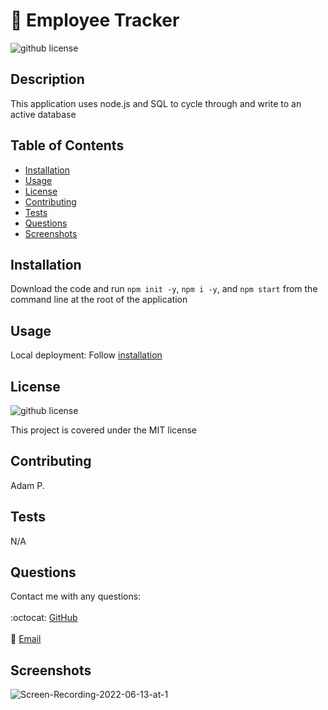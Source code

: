 # 💼 Employee Tracker
  ![github license](http://img.shields.io/badge/license-MIT-blue.svg)


  ## Description
  This application uses node.js and SQL to cycle through and write to an active database
  
  ## Table of Contents
  * [Installation](#installation)
  * [Usage](#usage)
  * [License](#license)
  * [Contributing](#contributing)
  * [Tests](#tests)
  * [Questions](#questions)
  * [Screenshots](#screenshots)
  
  ## Installation
  Download the code and run `npm init -y`, `npm i -y`, and `npm start` from the command line at the root of the application
  
  ## Usage
  Local deployment: Follow [installation](#installation)
  
  ## License
  ![github license](http://img.shields.io/badge/license-MIT-blue.svg)

  This project is covered under the MIT license
  
  ## Contributing
  Adam P.
  
  ## Tests
  N/A
  
  ## Questions
  Contact me with any questions:<br/>
  <br/>
  :octocat: [GitHub](https://github.com/agpritts)<br/>
  <br/>
  :email: [Email](mailto:agpritts@gmail.com)<br/>
  
  ## Screenshots
  ![Screen-Recording-2022-06-13-at-1](https://user-images.githubusercontent.com/96213926/173288923-f7ceacbd-b1e7-4671-b829-7358b4d59f4b.gif)
